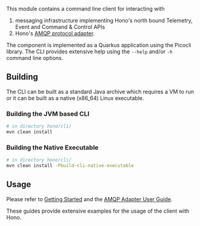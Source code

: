 This module contains a command line client for interacting with

1. messaging infrastructure implementing Hono's north bound Telemetry, Event and Command & Control APIs
2. Hono's [AMQP protocol adapter](https://www.eclipse.org/hono/docs/user-guide/amqp-adapter/).

The component is implemented as a Quarkus application using the Picocli library. The CLI provides extensive help
using the `--help` and/or `-h` command line options.

## Building

The CLI can be built as a standard Java archive which requires a VM to run or it can be built as a native
(x86_64) Linux executable.

### Building the JVM based CLI

```bash 
# in directory hono/cli/
mvn clean install
```

### Building the Native Executable

```bash 
# in directory hono/cli/
mvn clean install -Pbuild-cli-native-executable
```

## Usage

Please refer to [Getting Started](https://www.eclipse.org/hono/docs/getting-started/) and the
[AMQP Adapter User Guide](https://www.eclipse.org/hono/docs/user-guide/amqp-adapter/).

These guides provide extensive examples for the usage of the client with Hono.
